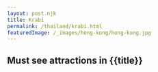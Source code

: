 ```yaml
---
layout: post.njk
title: Krabi
permalink: /thailand/krabi.html
featuredImage: /_images/hong-kong/hong-kong.jpg
---
```

## Must see attractions in {{title}}